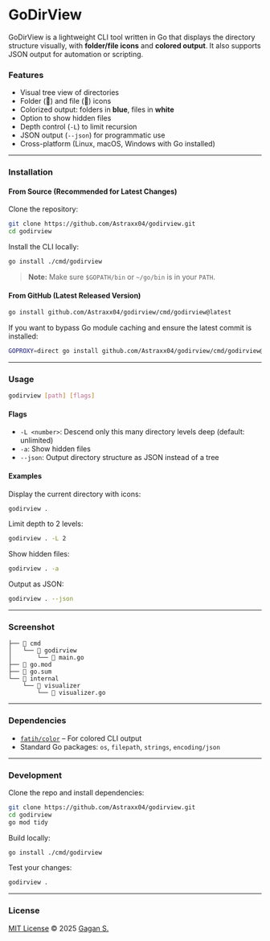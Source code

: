 # GoDirView

GoDirView is a lightweight CLI tool written in Go that displays the directory structure visually, with **folder/file icons** and **colored output**. It also supports JSON output for automation or scripting.

### Features

  * Visual tree view of directories
  * Folder (📁) and file (📄) icons
  * Colorized output: folders in **blue**, files in **white**
  * Option to show hidden files
  * Depth control (`-L`) to limit recursion
  * JSON output (`--json`) for programmatic use
  * Cross-platform (Linux, macOS, Windows with Go installed)

-----

### Installation

#### From Source (Recommended for Latest Changes)

Clone the repository:

```sh
git clone https://github.com/Astraxx04/godirview.git
cd godirview
```

Install the CLI locally:

```sh
go install ./cmd/godirview
```

> **Note:** Make sure `$GOPATH/bin` or `~/go/bin` is in your `PATH`.

#### From GitHub (Latest Released Version)

```sh
go install github.com/Astraxx04/godirview/cmd/godirview@latest
```

If you want to bypass Go module caching and ensure the latest commit is installed:

```sh
GOPROXY=direct go install github.com/Astraxx04/godirview/cmd/godirview@latest
```

-----

### Usage

```sh
godirview [path] [flags]
```

#### Flags

  * `-L <number>`: Descend only this many directory levels deep (default: unlimited)
  * `-a`: Show hidden files
  * `--json`: Output directory structure as JSON instead of a tree

#### Examples

Display the current directory with icons:

```sh
godirview .
```

Limit depth to 2 levels:

```sh
godirview . -L 2
```

Show hidden files:

```sh
godirview . -a
```

Output as JSON:

```sh
godirview . --json
```

-----

### Screenshot

```
├── 📁 cmd
│   └── 📁 godirview
│       └── 📄 main.go
├── 📄 go.mod
├── 📄 go.sum
└── 📁 internal
    └── 📁 visualizer
        └── 📄 visualizer.go
```

-----

### Dependencies

  * [`fatih/color`](https://www.google.com/search?q=%5Bhttps://github.com/fatih/color%5D\(https://github.com/fatih/color\)) – For colored CLI output
  * Standard Go packages: `os`, `filepath`, `strings`, `encoding/json`

-----

### Development

Clone the repo and install dependencies:

```sh
git clone https://github.com/Astraxx04/godirview.git
cd godirview
go mod tidy
```

Build locally:

```sh
go install ./cmd/godirview
```

Test your changes:

```sh
godirview .
```

-----

### License

[MIT License](https://github.com/Astraxx04/godirview/blob/main/LICENSE) © 2025 [Gagan S.](https://github.com/Astraxx04)